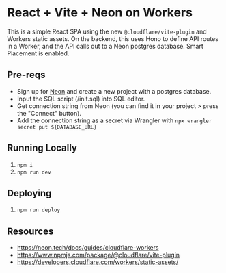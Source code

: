 # React + Vite + Neon on Workers

This is a simple React SPA using the new `@cloudflare/vite-plugin` and Workers static assets. On the backend, this uses Hono to define API routes in a Worker, and the API calls out to a Neon postgres database. Smart Placement is enabled.

## Pre-reqs

- Sign up for [Neon](https://neon.tech) and create a new project with a postgres database.
- Input the SQL script (/init.sql) into SQL editor.
- Get connection string from Neon (you can find it in your project > press the "Connect" button).
- Add the connection string as a secret via Wrangler with `npx wrangler secret put ${DATABASE_URL}`

## Running Locally

1. `npm i`
2. `npm run dev`

## Deploying

1. `npm run deploy`

## Resources

- https://neon.tech/docs/guides/cloudflare-workers
- https://www.npmjs.com/package/@cloudflare/vite-plugin
- https://developers.cloudflare.com/workers/static-assets/
